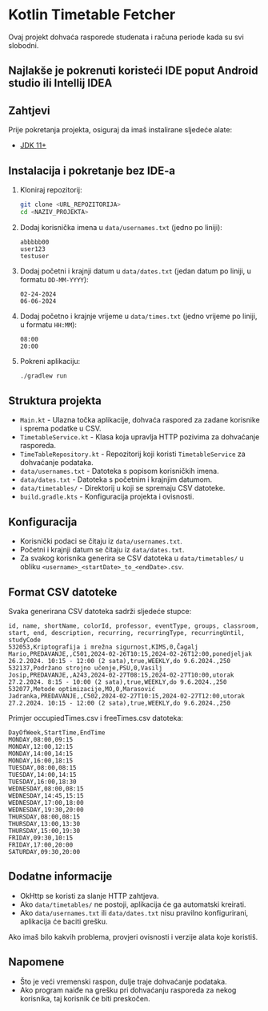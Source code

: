 # Kotlin Timetable Fetcher

Ovaj projekt dohvaća rasporede studenata i računa periode kada su svi slobodni.

## Najlakše je pokrenuti koristeći IDE poput Android studio ili Intellij IDEA

## Zahtjevi

Prije pokretanja projekta, osiguraj da imaš instalirane sljedeće alate:
- [JDK 11+](https://adoptopenjdk.net/)


## Instalacija i pokretanje bez IDE-a

1. Kloniraj repozitorij:
   ```sh
   git clone <URL_REPOZITORIJA>
   cd <NAZIV_PROJEKTA>
   ```

2. Dodaj korisnička imena u `data/usernames.txt` (jedno po liniji):
   ```
   abbbbb00
   user123
   testuser
   ```

3. Dodaj početni i krajnji datum u `data/dates.txt` (jedan datum po liniji, u formatu `DD-MM-YYYY`):
   ```
   02-24-2024
   06-06-2024
   ```
4. Dodaj početno i krajnje vrijeme u `data/times.txt` (jedno vrijeme po liniji, u formatu `HH:MM`):
   ```
   08:00
   20:00
   ```

4. Pokreni aplikaciju:
   ```sh
   ./gradlew run
   ```

## Struktura projekta

- `Main.kt` - Ulazna točka aplikacije, dohvaća raspored za zadane korisnike i sprema podatke u CSV.
- `TimetableService.kt` - Klasa koja upravlja HTTP pozivima za dohvaćanje rasporeda.
- `TimeTableRepository.kt` - Repozitorij koji koristi `TimetableService` za dohvaćanje podataka.
- `data/usernames.txt` - Datoteka s popisom korisničkih imena.
- `data/dates.txt` - Datoteka s početnim i krajnjim datumom.
- `data/timetables/` - Direktorij u koji se spremaju CSV datoteke.
- `build.gradle.kts` - Konfiguracija projekta i ovisnosti.

## Konfiguracija

- Korisnički podaci se čitaju iz `data/usernames.txt`.
- Početni i krajnji datum se čitaju iz `data/dates.txt`.
- Za svakog korisnika generira se CSV datoteka u `data/timetables/` u obliku `<username>_<startDate>_to_<endDate>.csv`.

## Format CSV datoteke

Svaka generirana CSV datoteka sadrži sljedeće stupce:
```
id, name, shortName, colorId, professor, eventType, groups, classroom, start, end, description, recurring, recurringType, recurringUntil, studyCode
532053,Kriptografija i mrežna sigurnost,KIMS,0,Čagalj Mario,PREDAVANJE,,C501,2024-02-26T10:15,2024-02-26T12:00,ponedjeljak 26.2.2024. 10:15 - 12:00 (2 sata),true,WEEKLY,do 9.6.2024.,250
532137,Podržano strojno učenje,PSU,0,Vasilj Josip,PREDAVANJE,,A243,2024-02-27T08:15,2024-02-27T10:00,utorak 27.2.2024. 8:15 - 10:00 (2 sata),true,WEEKLY,do 9.6.2024.,250
532077,Metode optimizacije,MO,0,Marasović Jadranka,PREDAVANJE,,C502,2024-02-27T10:15,2024-02-27T12:00,utorak 27.2.2024. 10:15 - 12:00 (2 sata),true,WEEKLY,do 9.6.2024.,250

```

Primjer occupiedTimes.csv i freeTimes.csv datoteka:
```
DayOfWeek,StartTime,EndTime
MONDAY,08:00,09:15
MONDAY,12:00,12:15
MONDAY,14:00,14:15
MONDAY,16:00,18:15
TUESDAY,08:00,08:15
TUESDAY,14:00,14:15
TUESDAY,16:00,18:30
WEDNESDAY,08:00,08:15
WEDNESDAY,14:45,15:15
WEDNESDAY,17:00,18:00
WEDNESDAY,19:30,20:00
THURSDAY,08:00,08:15
THURSDAY,13:00,13:30
THURSDAY,15:00,19:30
FRIDAY,09:30,10:15
FRIDAY,17:00,20:00
SATURDAY,09:30,20:00

```

## Dodatne informacije

- OkHttp se koristi za slanje HTTP zahtjeva.
- Ako `data/timetables/` ne postoji, aplikacija će ga automatski kreirati.
- Ako `data/usernames.txt` ili `data/dates.txt` nisu pravilno konfigurirani, aplikacija će baciti grešku.

Ako imaš bilo kakvih problema, provjeri ovisnosti i verzije alata koje koristiš.

## Napomene

- Što je veći vremenski raspon, dulje traje dohvaćanje podataka.
- Ako program naiđe na grešku pri dohvaćanju rasporeda za nekog korisnika, taj korisnik će biti preskočen.

